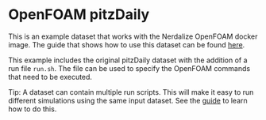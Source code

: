 # OpenFOAM pitzDaily

This is an example dataset that works with the Nerdalize OpenFOAM docker image. The guide that shows how to use this dataset can be found [here](https://www.nerdalize.com/applications/openfoam).

This example includes the original pitzDaily dataset with the addition of a run file `run.sh`. The file can be used to specify the OpenFOAM commands that need to be executed.

Tip: A dataset can contain multiple run scripts. This will make it easy to run different simulations using the same input dataset. See the [guide](https://www.nerdalize.com/applications/openfoam) to learn how to do this.
